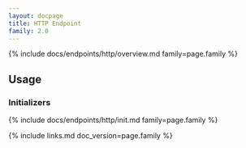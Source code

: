 ```yaml
---
layout: docpage
title: HTTP Endpoint
family: 2.0
---
```


{% include docs/endpoints/http/overview.md family=page.family %}


## Usage

### Initializers

{% include docs/endpoints/http/init.md family=page.family %}


{% include links.md doc_version=page.family %}
